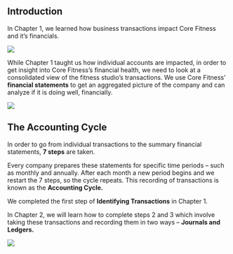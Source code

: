 ## Introduction

In Chapter 1, we learned how business transactions impact Core Fitness and it’s financials.

![](./Chapter_2_Recording_accounting_transactions/media/00_Introduction/image1.png)

While Chapter 1 taught us how individual accounts are impacted, in order to get insight into Core Fitness’s financial health, we need to look at a consolidated view of the fitness studio’s transactions. We use Core Fitness’ **financial statements** to get an aggregated picture of the company and can analyze if it is doing well, financially.

![](./Chapter_2_Recording_accounting_transactions/media/00_Introduction/image2.png)

## 

## The Accounting Cycle

In order to go from individual transactions to the summary financial statements, **7 steps** are taken.

Every company prepares these statements for specific time periods – such as monthly and annually. After each month a new period begins and we restart the 7 steps, so the cycle repeats. This recording of transactions is known as the **Accounting Cycle.**

We completed the first step of **Identifying Transactions** in Chapter 1.

In Chapter 2, we will learn how to complete steps 2 and 3 which involve taking these transactions and recording them in two ways – **Journals and Ledgers.**

![](./Chapter_2_Recording_accounting_transactions/media/00_Introduction/image3.png)

